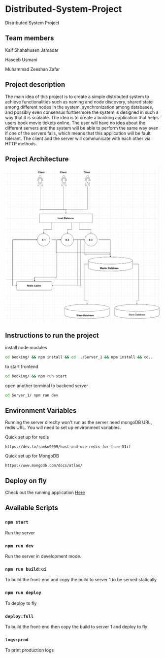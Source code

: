 # Distributed-System-Project
Distributed System Project

## Team members
Kaif Shahahusen Jamadar

Haseeb Usmani

Muhammad Zeeshan Zafar

## Project description
The main idea of this project is to create a simple distributed system to achieve functionalities such as naming and node discovery, shared state among different nodes in the system, synchronization among databases, and possibly even consensus furthermore the system is designed in such a way that it is scalable. The idea is to create a booking application that helps users book movie tickets online. The user will have no idea about the different servers and the system will be able to perform the same way even if one of the servers fails, which means that this application will be fault tolerant. The client and the server will communicate with each other via HTTP methods. 

## Project Architecture
<img src="Project_Arc.png"/>

## Instructions to run the project

install node modules

```bash
cd booking/ && npm install && cd ../Server_1 && npm install && cd..
```

to start frontend 
```bash
cd booking/ && npm run start
```

open another terminal to backend server
```bash
cd Server_1/ npm run dev
```

## Environment Variables
Running the server direclty won't run as the server need mongoDB URL, redis URL. You will need to set up environment variables.

Quick set up for redis
```
https://dev.to/ramko9999/host-and-use-redis-for-free-51if
```

Quick set up for MongoDB
```
https://www.mongodb.com/docs/atlas/
```

## Deploy on fly
Check out the running application [Here](https://ds-booking.fly.dev/)

## Available Scripts
### `npm start`
Run the server

### `npm run dev`
Run the server in development mode.

### `npm run build:ui`
To build the front-end and copy the build to server 1 to be served statically

### `npm run deploy`
To deploy to fly

### `deploy:full`
To build the front-end then copy the build to server 1 and deploy to fly

### `logs:prod`
To print production logs
